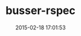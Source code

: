 ---
layout: post
title:  "busser-rspec"
repo:   "adamhjk/busser-rspec"
date:   2015-02-18 17:01:53
gemurl: https://github.com/adamhjk/busser-rspec
---